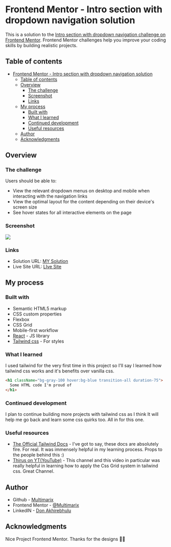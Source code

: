 # Frontend Mentor - Intro section with dropdown navigation solution

This is a solution to the [Intro section with dropdown navigation challenge on Frontend Mentor](https://www.frontendmentor.io/challenges/intro-section-with-dropdown-navigation-ryaPetHE5). Frontend Mentor challenges help you improve your coding skills by building realistic projects.

## Table of contents

- [Frontend Mentor - Intro section with dropdown navigation solution](#frontend-mentor---intro-section-with-dropdown-navigation-solution)
  - [Table of contents](#table-of-contents)
  - [Overview](#overview)
    - [The challenge](#the-challenge)
    - [Screenshot](#screenshot)
    - [Links](#links)
  - [My process](#my-process)
    - [Built with](#built-with)
    - [What I learned](#what-i-learned)
    - [Continued development](#continued-development)
    - [Useful resources](#useful-resources)
  - [Author](#author)
  - [Acknowledgments](#acknowledgments)

## Overview

### The challenge

Users should be able to:

- View the relevant dropdown menus on desktop and mobile when interacting with the navigation links
- View the optimal layout for the content depending on their device's screen size
- See hover states for all interactive elements on the page

### Screenshot

![](./screenshot.jpg)

### Links

- Solution URL: [MY Solution](https://github.com/Multimarix/intro-page-w-tailwind)
- Live Site URL: [LIve Site](https://snap-w-tailwind.netlify.app/)

## My process

### Built with

- Semantic HTML5 markup
- CSS custom properties
- Flexbox
- CSS Grid
- Mobile-first workflow
- [React](https://reactjs.org/) - JS library
- [Tailwind css](https://tailwindcss.com/) - For styles

### What I learned

I used tailwind for the very first time in this project so I'll say I learned how tailwind css works and it's benefits over vanilla css.

```html
<h1 className="bg-gray-100 hover:bg-blue transition-all duration-75">
  Some HTML code I'm proud of
</h1>
```

### Continued development

I plan to continue building more projects with tailwind css as I think It will help me go back and learn some css quirks too. All in for this one.

### Useful resources

- [The Official Tailwind Docs](https://tailwindcss.com/docs/installation) - I've got to say, these docs are absolutely fire. For real. It was immensely helpful in my learning process. Props to the people behind this :)
- [Thirus on YT(YouTube)](https://www.youtube.com/watch?v=kuY9MehvHh4) - This channel and this video in particular was really helpful in learning how to apply the Css Grid system in tailwind css. Great Channel.

## Author

- Github - [Multimarix](https://github.com/Multimarix)
- Frontend Mentor - [@Multimarix](https://www.frontendmentor.io/profile/Multimarix)
- LinkedIN - [Don Akhirebhulu](https://www.linkedin.com/in/don-akhirebhulu-675082242/)

## Acknowledgments

Nice Project Frontend Mentor. Thanks for the designs 🤞🏾
